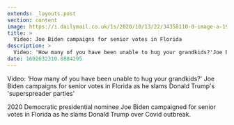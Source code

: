 ```yaml
--- 
extends: _layouts.post 
section: content 
image: https://i.dailymail.co.uk/1s/2020/10/13/22/34358110-0-image-a-19_1602625385813.jpg 
title: > 
  Video: Joe Biden campaigns for senior votes in Florida 
description: > 
  Video: 'How many of you have been unable to hug your grandkids?'Joe Biden campaigns for senior votes in Florida as he slams Donald Trump's 'superspreader parties'2020 Democratic presidential nominee Joe Biden campaigned for senior votes in Florida as he slams Donald Trump over Covid outbreak. 
date: 1602632310.0884295 
--- 
```

Video: 'How many of you have been unable to hug your grandkids?' Joe Biden campaigns for senior votes in Florida as he slams Donald Trump's 'superspreader parties'

2020 Democratic presidential nominee Joe Biden campaigned for senior votes in Florida as he slams Donald Trump over Covid outbreak.